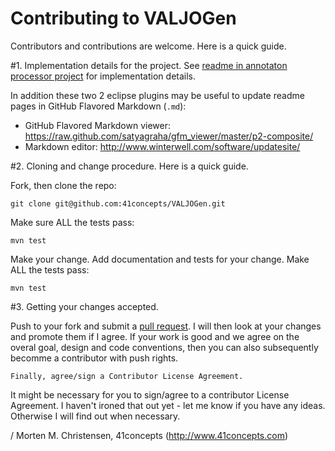 Contributing to VALJOGen
========================

Contributors and contributions are welcome. Here is a quick guide.

#1. Implementation details for the project.
See [readme in annotaton processor project](valjogen-processor/README.md) for implementation details.

In addition these two 2 eclipse plugins may be useful to update readme pages in GitHub Flavored Markdown (`.md`):

- GitHub Flavored Markdown viewer: https://raw.github.com/satyagraha/gfm_viewer/master/p2-composite/
- Markdown editor: http://www.winterwell.com/software/updatesite/

#2. Cloning and change procedure.
Here is a quick guide.

Fork, then clone the repo:

    git clone git@github.com:41concepts/VALJOGen.git

Make sure ALL the tests pass:

    mvn test

Make your change. Add documentation and tests for your change. Make ALL the tests pass:

    mvn test

#3. Getting your changes accepted.

Push to your fork and submit a [pull request](https://help.github.com/articles/using-pull-requests). I will then look at your changes
and promote them if I agree. If your work is good and we agree on the overal goal, design and code conventions, then you can also
subsequently becomme a contributor with push rights.

    Finally, agree/sign a Contributor License Agreement.

It might be necessary for you to sign/agree to a contributor License Agreement. I haven't ironed that out yet - let me know if you
have any ideas. Otherwise I will find out when necessary.

/ Morten M. Christensen, 41concepts (http://www.41concepts.com)